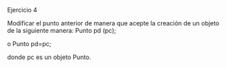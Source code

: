 Ejercicio 4

Modificar el punto anterior de manera que acepte la creación de un objeto de la siguiente manera:
    Punto pd (pc);

o
    Punto pd=pc; 

donde pc es un objeto Punto.